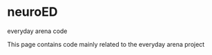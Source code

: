 # neuroED
everyday arena code

This page contains code mainly related to the everyday arena project
